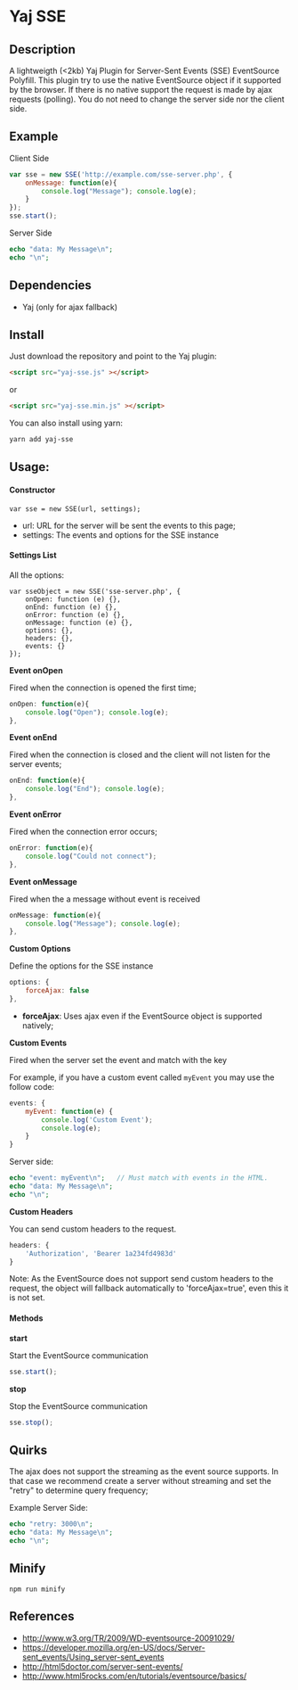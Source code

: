 # Yaj SSE 

## Description

A lightweigth (<2kb) Yaj Plugin for Server-Sent Events (SSE) EventSource Polyfill. 
This plugin try to use the native EventSource object if it supported by the browser.
If there is no native support the request is made by ajax requests (polling).
You do not need to change the server side nor the client side.

## Example

Client Side

```javascript
var sse = new SSE('http://example.com/sse-server.php', {
    onMessage: function(e){ 
        console.log("Message"); console.log(e); 
    }
});
sse.start();
```

Server Side

```php
echo "data: My Message\n";
echo "\n";
```

## Dependencies

* Yaj (only for ajax fallback)

## Install

Just download the repository and point to the Yaj plugin:

```html
<script src="yaj-sse.js" ></script>
```

or

```html
<script src="yaj-sse.min.js" ></script>
```

You can also install using yarn:

```bash
yarn add yaj-sse
```

## Usage:

#### Constructor

```
var sse = new SSE(url, settings);
```

* url: URL for the server will be sent the events to this page;
* settings: The events and options for the SSE instance

#### Settings List

All the options:

```
var sseObject = new SSE('sse-server.php', {
    onOpen: function (e) {},
    onEnd: function (e) {},
    onError: function (e) {},
    onMessage: function (e) {},
    options: {},
    headers: {},
    events: {}
});
```

**Event onOpen**

Fired when the connection is opened the first time;

```javascript
onOpen: function(e){ 
    console.log("Open"); console.log(e); 
},
```

**Event onEnd**

Fired when the connection is closed and the client will not listen for the server events;

```javascript
onEnd: function(e){ 
    console.log("End"); console.log(e); 
},
```

**Event onError**

Fired when the connection error occurs;

```javascript
onError: function(e){ 
    console.log("Could not connect"); 
},
```

**Event onMessage**

Fired when the a message without event is received

```javascript
onMessage: function(e){ 
    console.log("Message"); console.log(e); 
},
```

**Custom Options**

Define the options for the SSE instance

```javascript
options: {
    forceAjax: false
},
```

* **forceAjax**: Uses ajax even if the EventSource object is supported natively;


**Custom Events**

Fired when the server set the event and match with the key

For example, if you have a custom event called `myEvent` you may use the follow code:

```javascript
events: {
    myEvent: function(e) {
        console.log('Custom Event');
        console.log(e);
    }
}
```

Server side:

```php
echo "event: myEvent\n";   // Must match with events in the HTML.
echo "data: My Message\n";
echo "\n";
```

**Custom Headers**

You can send custom headers to the request.

```javascript
headers: {
    'Authorization', 'Bearer 1a234fd4983d'
}
```

Note: As the EventSource does not support send custom headers to the request,
the object will fallback automatically to 'forceAjax=true', even this it is not set.


#### Methods

**start**

Start the EventSource communication

```javascript
sse.start();
```

**stop**

Stop the EventSource communication

```javascript
sse.stop();
```


## Quirks

The ajax does not support the streaming as the event source supports. In that case we recommend
create a server without streaming and set the "retry" to determine query frequency;

Example Server Side:

```php
echo "retry: 3000\n";
echo "data: My Message\n";
echo "\n";
```

## Minify

```
npm run minify
```

## References

* http://www.w3.org/TR/2009/WD-eventsource-20091029/
* https://developer.mozilla.org/en-US/docs/Server-sent_events/Using_server-sent_events
* http://html5doctor.com/server-sent-events/
* http://www.html5rocks.com/en/tutorials/eventsource/basics/



